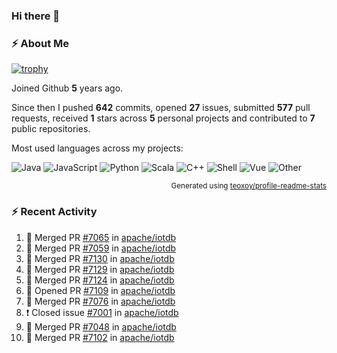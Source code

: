 ### Hi there 👋

### :zap: About Me

[![trophy](https://github-profile-trophy.vercel.app/?username=HTHou&theme=onedark)](https://github.com/ryo-ma/github-profile-trophy)
   
Joined Github **5** years ago.

Since then I pushed **642** commits, opened **27** issues, submitted **577** pull requests, received **1** stars across **5** personal projects and contributed to **7** public repositories.

Most used languages across my projects:

![Java](https://img.shields.io/static/v1?style=flat-square&label=%E2%A0%80&color=555&labelColor=%23b07219&message=Java%EF%B8%B194.4%25)
![JavaScript](https://img.shields.io/static/v1?style=flat-square&label=%E2%A0%80&color=555&labelColor=%23f1e05a&message=JavaScript%EF%B8%B11.4%25)
![Python](https://img.shields.io/static/v1?style=flat-square&label=%E2%A0%80&color=555&labelColor=%233572A5&message=Python%EF%B8%B10.7%25)
![Scala](https://img.shields.io/static/v1?style=flat-square&label=%E2%A0%80&color=555&labelColor=%23c22d40&message=Scala%EF%B8%B10.6%25)
![C++](https://img.shields.io/static/v1?style=flat-square&label=%E2%A0%80&color=555&labelColor=%23f34b7d&message=C%2B%2B%EF%B8%B10.6%25)
![Shell](https://img.shields.io/static/v1?style=flat-square&label=%E2%A0%80&color=555&labelColor=%2389e051&message=Shell%EF%B8%B10.4%25)
![Vue](https://img.shields.io/static/v1?style=flat-square&label=%E2%A0%80&color=555&labelColor=%2341b883&message=Vue%EF%B8%B10.3%25)
![Other](https://img.shields.io/static/v1?style=flat-square&label=%E2%A0%80&color=555&labelColor=%23ededed&message=Other%EF%B8%B11.2%25)

<p align="right"><sub>Generated using <a href="https://github.com/marketplace/actions/profile-readme-stats">teoxoy/profile-readme-stats</a></sub></p>


<!--![](https://github.com/HTHou/HTHou/blob/output/github-contribution-grid-snake.svg)-->

<!--![Haonan Hou's github stats](https://github-readme-stats.vercel.app/api?username=HTHou&count_private=true&show_icons=true&theme=onedark)-->

<!--![Haonan Hou's wakatime stats](https://github-readme-stats.vercel.app/api/wakatime?username=HTHou&layout=compact&theme=onedark)-->

<!--![Top Langs](https://github-readme-stats.vercel.app/api/top-langs/?username=HTHou&theme=onedark&layout=compact)-->

### :zap: Recent Activity
<!--START_SECTION:activity-->
1. 🎉 Merged PR [#7065](https://github.com/apache/iotdb/pull/7065) in [apache/iotdb](https://github.com/apache/iotdb)
2. 🎉 Merged PR [#7059](https://github.com/apache/iotdb/pull/7059) in [apache/iotdb](https://github.com/apache/iotdb)
3. 🎉 Merged PR [#7130](https://github.com/apache/iotdb/pull/7130) in [apache/iotdb](https://github.com/apache/iotdb)
4. 🎉 Merged PR [#7129](https://github.com/apache/iotdb/pull/7129) in [apache/iotdb](https://github.com/apache/iotdb)
5. 🎉 Merged PR [#7124](https://github.com/apache/iotdb/pull/7124) in [apache/iotdb](https://github.com/apache/iotdb)
6. 💪 Opened PR [#7109](https://github.com/apache/iotdb/pull/7109) in [apache/iotdb](https://github.com/apache/iotdb)
7. 🎉 Merged PR [#7076](https://github.com/apache/iotdb/pull/7076) in [apache/iotdb](https://github.com/apache/iotdb)
8. ❗️ Closed issue [#7001](https://github.com/apache/iotdb/issues/7001) in [apache/iotdb](https://github.com/apache/iotdb)
9. 🎉 Merged PR [#7048](https://github.com/apache/iotdb/pull/7048) in [apache/iotdb](https://github.com/apache/iotdb)
10. 🎉 Merged PR [#7102](https://github.com/apache/iotdb/pull/7102) in [apache/iotdb](https://github.com/apache/iotdb)
<!--END_SECTION:activity-->

<!--
**HTHou/HTHou** is a ✨ _special_ ✨ repository because its `README.md` (this file) appears on your GitHub profile.

Here are some ideas to get you started:

- 🔭 I’m currently working on ...
- 🌱 I’m currently learning ...
- 👯 I’m looking to collaborate on ...
- 🤔 I’m looking for help with ...
- 💬 Ask me about ...
- 📫 How to reach me: ...
- 😄 Pronouns: ...
- ⚡ Fun fact: ...
-->

